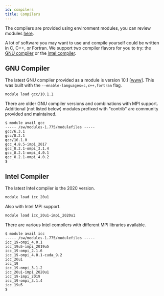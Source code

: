 ```yaml
---
id: compilers
title: Compilers
---
```


The compilers are provided using environment modules, you can review modules [here](modules.md).

A lot of software you may want to use and compile yourself could be written in C, C++, or Fortran. We support two compiler flavors for you to try: the [GNU compiler](#gnu-compiler) or the [Intel compiler](#intel-compiler). 

## GNU Compiler

The latest GNU compiler provided as a module is version 10.1 [[www](https://gcc.gnu.org/gcc-10/)]. This was built with the `--enable-languages=c,c++,fortran` flag.

```bash
module load gcc/10.1.1
```

There are older GNU compiler versions and combinations with MPI support. Additional (not listed below) modules prefixed with "contrib" are community provided and maintained.

```shell-session terminal=true
$ module avail gcc
----- /sw/modules-1.775/modulefiles -----
gcc/6.3.1  
gcc/8.2.1  
gcc/10.1.0  
gcc_4.8.5-impi_2017  
gcc_8.2.1-ompi_3.1.4  
gcc_8.2.1-ompi_4.0.1  
gcc_8.2.1-ompi_4.0.2  
$
```

## Intel Compiler

The latest Intel compiler is the 2020 version.

```bash
module load icc_20u1 
```

Also with Intel MPI support.

```bash
module load icc_20u1-impi_2020u1
```

There are various Intel compilers with different MPI libraries available.

```shell-session terminal=true
$ module avail icc
----- /sw/modules-1.775/modulefiles -----
icc_19-ompi_4.0.1           
icc_19u5-impi_2019u5  
icc_19-ompi_2.1.6     
icc_19-ompi_4.0.1-cuda_9.2  
icc_20u1              
icc_19             
icc_19-ompi_3.1.2
icc_20u1-impi_2020u1  
icc_19-impi_2019   
icc_19-ompi_3.1.4     
icc_19u5                    
$ 
```